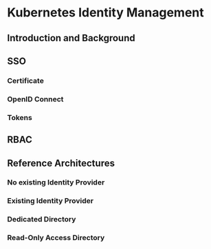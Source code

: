# Kubernetes Identity Management

## Introduction and Background

## SSO

### Certificate

### OpenID Connect

### Tokens

## RBAC

## Reference Architectures

### No existing Identity Provider

### Existing Identity Provider

### Dedicated Directory

### Read-Only Access Directory

